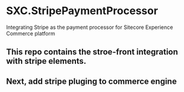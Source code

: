 # SXC.StripePaymentProcessor
Integrating Stripe as the payment processor for Sitecore Experience Commerce platform


## This repo contains the stroe-front integration with stripe elements.

## Next, add stripe pluging to commerce engine
